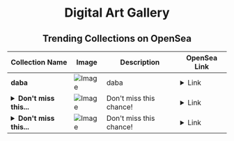 <div align="center">

# Digital Art Gallery

## Trending Collections on OpenSea

| Collection Name                       | Image                                                                                     | Description                       | OpenSea Link                                                                                          |
|---------------------------------------|-------------------------------------------------------------------------------------------|-----------------------------------|--------------------------------------------------------------------------------------------------------|
| **daba** | ![Image](https://i.seadn.io/s/raw/files/980dfc1f03eff90aa0cb274fa0e92fa4.jpg?w=500&auto=format?w=200&auto=format) | daba | <details><summary>Link</summary>[daba](https://opensea.io/collection/daba-4)</details> |
| **<details><summary>Don't miss this...</summary>Don't miss this chance!</details>** | ![Image](https://i.seadn.io/s/raw/files/16d9d25e173f6eacc09b918de9c3d719.png?w=500&auto=format?w=200&auto=format) | Don't miss this chance! | <details><summary>Link</summary>[Don't miss this chance!](https://opensea.io/collection/don-t-miss-this-chance-377)</details> |
| **<details><summary>Don't miss this...</summary>Don't miss this chance!</details>** | ![Image](https://i.seadn.io/s/raw/files/16d9d25e173f6eacc09b918de9c3d719.png?w=500&auto=format?w=200&auto=format) | Don't miss this chance! | <details><summary>Link</summary>[Don't miss this chance!](https://opensea.io/collection/don-t-miss-this-chance-376)</details> |

</div>